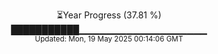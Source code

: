 <p align="center">
⏳Year Progress (37.81 %)<br>
███████████▁▁▁▁▁▁▁▁▁▁▁▁▁▁▁▁▁▁▁ <br>
<sub>Updated: Mon, 19 May 2025 00:14:06 GMT</sub>
</p>

